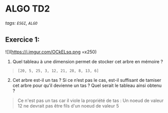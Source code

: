 # ALGO TD2

###### tags: `ESGI`, `ALGO`

## Exercice 1:
![](https://i.imgur.com/OCkELsq.png =x250)  
1. Quel tableau à une dimension permet de stocker cet arbre en mémoire ?  
 >`[20, 5, 25, 3, 12, 21, 28, 8, 13, 6]`


2. Cet arbre est-il un tas ? Si ce n’est pas le cas, est-il suffisant de tamiser cet arbre pour qu’il devienne un tas ? Quel serait le tableau ainsi obtenu ?  
> Ce n'est pas un tas car il viole la propriété de tas :
Un noeud de valeur 12 ne devrait pas être fils d'un noeud de valeur 5

